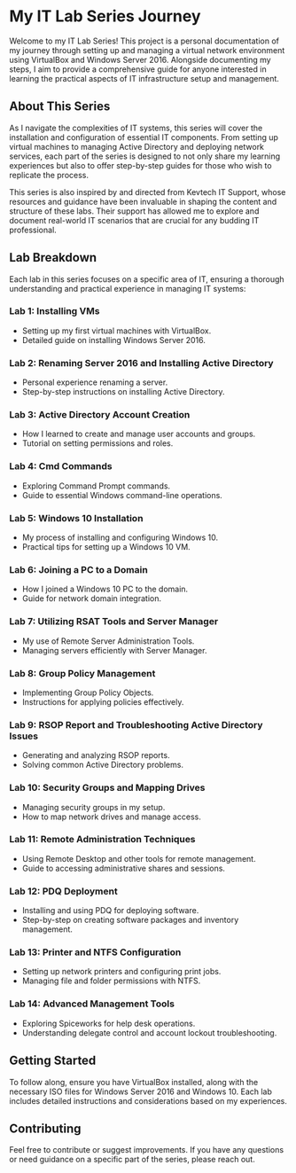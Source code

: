 # My IT Lab Series Journey

Welcome to my IT Lab Series! This project is a personal documentation of my journey through setting up and managing a virtual network environment using VirtualBox and Windows Server 2016. Alongside documenting my steps, I aim to provide a comprehensive guide for anyone interested in learning the practical aspects of IT infrastructure setup and management.

## About This Series

As I navigate the complexities of IT systems, this series will cover the installation and configuration of essential IT components. From setting up virtual machines to managing Active Directory and deploying network services, each part of the series is designed to not only share my learning experiences but also to offer step-by-step guides for those who wish to replicate the process.

This series is also inspired by and directed from Kevtech IT Support, whose resources and guidance have been invaluable in shaping the content and structure of these labs. Their support has allowed me to explore and document real-world IT scenarios that are crucial for any budding IT professional.

## Lab Breakdown

Each lab in this series focuses on a specific area of IT, ensuring a thorough understanding and practical experience in managing IT systems:

### Lab 1: Installing VMs
- Setting up my first virtual machines with VirtualBox.
- Detailed guide on installing Windows Server 2016.

### Lab 2: Renaming Server 2016 and Installing Active Directory
- Personal experience renaming a server.
- Step-by-step instructions on installing Active Directory.

### Lab 3: Active Directory Account Creation
- How I learned to create and manage user accounts and groups.
- Tutorial on setting permissions and roles.

### Lab 4: Cmd Commands
- Exploring Command Prompt commands.
- Guide to essential Windows command-line operations.

### Lab 5: Windows 10 Installation
- My process of installing and configuring Windows 10.
- Practical tips for setting up a Windows 10 VM.

### Lab 6: Joining a PC to a Domain
- How I joined a Windows 10 PC to the domain.
- Guide for network domain integration.

### Lab 7: Utilizing RSAT Tools and Server Manager
- My use of Remote Server Administration Tools.
- Managing servers efficiently with Server Manager.

### Lab 8: Group Policy Management
- Implementing Group Policy Objects.
- Instructions for applying policies effectively.

### Lab 9: RSOP Report and Troubleshooting Active Directory Issues
- Generating and analyzing RSOP reports.
- Solving common Active Directory problems.

### Lab 10: Security Groups and Mapping Drives
- Managing security groups in my setup.
- How to map network drives and manage access.

### Lab 11: Remote Administration Techniques
- Using Remote Desktop and other tools for remote management.
- Guide to accessing administrative shares and sessions.

### Lab 12: PDQ Deployment
- Installing and using PDQ for deploying software.
- Step-by-step on creating software packages and inventory management.

### Lab 13: Printer and NTFS Configuration
- Setting up network printers and configuring print jobs.
- Managing file and folder permissions with NTFS.

### Lab 14: Advanced Management Tools
- Exploring Spiceworks for help desk operations.
- Understanding delegate control and account lockout troubleshooting.

## Getting Started

To follow along, ensure you have VirtualBox installed, along with the necessary ISO files for Windows Server 2016 and Windows 10. Each lab includes detailed instructions and considerations based on my experiences.

## Contributing

Feel free to contribute or suggest improvements. If you have any questions or need guidance on a specific part of the series, please reach out.

